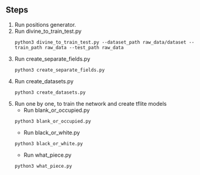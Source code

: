 ## Steps
1. Run positions generator.
2. Run divine_to_train_test.py
    ```
    python3 divine_to_train_test.py --dataset_path raw_data/dataset --train_path raw_data --test_path raw_data
    ```
3. Run create_separate_fields.py
    ```
    python3 create_separate_fields.py
    ```
4. Run create_datasets.py
    ```
    python3 create_datasets.py
    ```
5. Run one by one, to train the network and create tflite models
    - Run blank_or_occupied.py
    ```
    python3 blank_or_occupied.py
    ```
    - Run black_or_white.py
    ```
    python3 black_or_white.py
    ```
    - Run what_piece.py
    ```
    python3 what_piece.py
    ```
